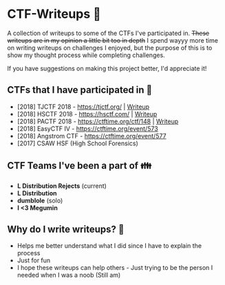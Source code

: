 # CTF-Writeups :checkered_flag:

A collection of writeups to some of the CTFs I've participated in. ~~These writeups are in my opinion a little bit too in depth~~ I spend wayyy more time on writing writeups on challenges I enjoyed, but the purpose of this is to show my thought process while completing challenges.

If you have suggestions on making this project better, I'd appreciate it!

## **CTFs that I have participated in :raising_hand:**

- [2018] TJCTF 2018 - https://tjctf.org/ | [Writeup](https://github.com/dumblole/CTF-Writeups/tree/master/TJCTF-2018)
- [2018] HSCTF 2018 - https://hsctf.com/ | [Writeup](https://github.com/dumblole/CTF-Writeups/tree/master/HSCTF-2018)
- [2018] PACTF 2018 - https://ctftime.org/ctf/148 | [Writeup](https://github.com/dumblole/CTF-Writeups/tree/master/PACTF-2018)
- [2018] EasyCTF IV - https://ctftime.org/event/573
- [2018] Angstrom CTF - https://ctftime.org/event/577
- [2017] CSAW HSF (High School Forensics)

## **CTF Teams I've been a part of :family:**

- **L Distribution Rejects** (current)
- **L Distribution**
- **dumblole** (solo)
- **I <3 Megumin**

## Why do I write writeups? 👏

- Helps me better understand what I did since I have to explain the process
- Just for fun
- I hope these writeups can help others - Just trying to be the person I needed when I was a noob (Still am)
